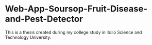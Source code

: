 # Web-App-Soursop-Fruit-Disease-and-Pest-Detector
This is a thesis created during my college study in Iloilo Science and Technology University. 
